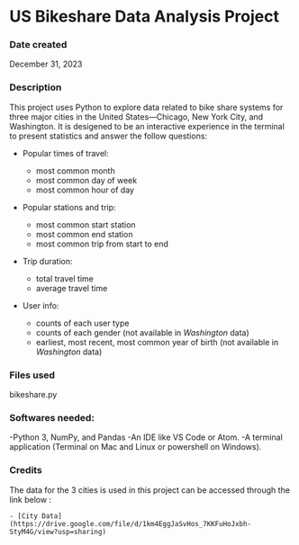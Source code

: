 # US Bikeshare Data Analysis Project


### Date created
December 31, 2023


### Description
This project uses Python to explore data related to bike share systems for three major cities in the United States—Chicago, New York City, and Washington. It is desigened to be an interactive experience in the terminal to present statistics and answer the follow questions:

* Popular times of travel:
  - most common month
  - most common day of week
  - most common hour of day

* Popular stations and trip:
  - most common start station
  - most common end station
  - most common trip from start to end 

* Trip duration:

  - total travel time
  - average travel time

* User info:

  - counts of each user type
  - counts of each gender (not available in _Washington_ data)
  - earliest, most recent, most common year of birth (not available in _Washington_ data)


### Files used
bikeshare.py

### Softwares needed:
-Python 3, NumPy, and Pandas 
-An IDE like VS Code or Atom.
-A terminal application (Terminal on Mac and Linux or powershell on Windows).

### Credits
The data for the 3 cities is used in this project can be accessed through the link below :

    - [City Data](https://drive.google.com/file/d/1km4EggJaSvHos_7KKFuHoJxbh-StyM4G/view?usp=sharing)

